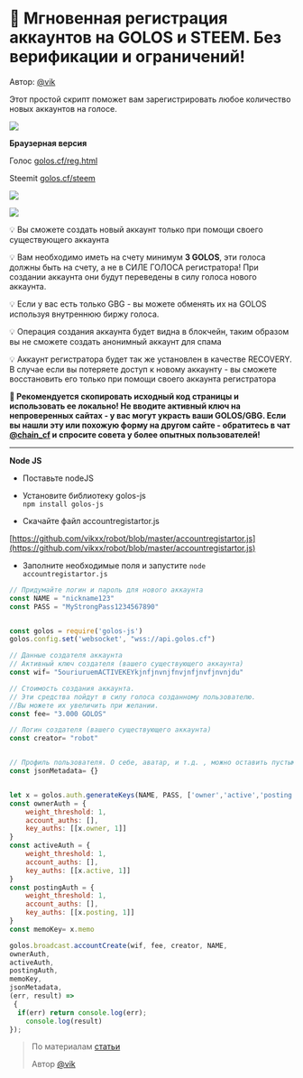 # 📢 Мгновенная регистрация аккаунтов на GOLOS и STEEM. Без верификации и ограничений!

Автор: [@vik](https://golos.io/@vik)

Этот простой скрипт поможет вам зарегистрировать любое количество новых аккаунтов на голосе.

![](https://imgp.golos.io/0x0/https://i.imgur.com/BxJ5UNF.jpg)

**Браузерная версия**

Голос [golos.cf/reg.html](https://golos.cf/reg.html)

Steemit [golos.cf/steem](https://golos.cf/steem)

![](https://imgp.golos.io/0x0/https://i.imgur.com/ZV6OXXu.jpg)

![](https://imgp.golos.io/0x0/https://i.imgur.com/2lbzERi.png)

💡 Вы сможете создать новый аккаунт только при помощи своего существующего аккаунта

💡 Вам необходимо иметь на счету минимум **3 GOLOS**, эти голоса должны быть на счету, а не в СИЛЕ ГОЛОСА регистратора! При создании аккаунта они будут переведены в силу голоса нового аккаунта.

💡 Если у вас есть только GBG - вы можете обменять их на GOLOS используя внутреннюю биржу голоса.

💡 Операция создания аккаунта будет видна в блокчейн, таким образом вы не сможете создать анонимный аккаунт для спама

💡 Аккаунт регистратора будет так же установлен в качестве RECOVERY. В случае если вы потеряете доступ к новому аккаунту - вы сможете восстановить его только при помощи своего аккаунта регистратора

**📢 Рекомендуется скопировать исходный код страницы и использовать ее локально! Не вводите активный ключ на непроверенных сайтах - у вас могут украсть ваши GOLOS/GBG. Если вы нашли эту или похожую форму на другом сайте - обратитесь в чат **[**@chain\_cf**](https://t.me/chain_cf)** и спросите совета у более опытных пользователей!**

---

**Node JS**

* Поставьте nodeJS
* Установите библиотеку golos-js  
  `npm install golos-js`

* Скачайте файл accountregistartor.js

[https://github.com/vikxx/robot/blob/master/accountregistartor.js](https://github.com/vikxx/robot/blob/master/accountregistartor.js)

* Заполните необходимые поля и запустите `node accountregistartor.js`

```js
// Придумайте логин и пароль для нового аккаунта
const NAME = "nickname123"
const PASS = "MyStrongPass1234567890"


const golos = require('golos-js')
golos.config.set('websocket', "wss://api.golos.cf")

// Данные создателя аккаунта
// Активный ключ создателя (вашего существующего аккаунта)
const wif= "5ouriuruemACTIVEKEYkjnfjnvnjfnvjnfjnvfjnvnjdu"

// Стоимость создания аккаунта.
// Эти средства пойдут в силу голоса созданному пользователю.
//Вы можете их увеличить при желании.
const fee= "3.000 GOLOS"

// Логин создателя (вашего существующего аккаунта)
const creator= "robot"


// Профиль пользователя. О себе, аватар, и т.д. , можно оставить пустым и заполнить позднее
const jsonMetadata= {}


let x = golos.auth.generateKeys(NAME, PASS, ['owner','active','posting','memo'])
const ownerAuth = {
    weight_threshold: 1,
    account_auths: [],
    key_auths: [[x.owner, 1]]
}
const activeAuth = {
    weight_threshold: 1,
    account_auths: [],
    key_auths: [[x.active, 1]]
}
const postingAuth = {
    weight_threshold: 1,
    account_auths: [],
    key_auths: [[x.posting, 1]]
}
const memoKey= x.memo

golos.broadcast.accountCreate(wif, fee, creator, NAME, 
ownerAuth, 
activeAuth, 
postingAuth, 
memoKey, 
jsonMetadata, 
(err, result) =>
 {
  if(err) return console.log(err);
    console.log(result)
});
```

> По материалам [статьи](https://golos.io/ru--golos/@vik/mgnovennaya-registraciya-akkauntov-na-golos-i-steem-bez-verifikacii-i-ogranichenii)
>
> Автор [@vik](https://golos.io/@vik)



